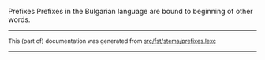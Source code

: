 Prefixes
Prefixes in the Bulgarian language are bound to beginning of other words.

* * *

<small>This (part of) documentation was generated from [src/fst/stems/prefixes.lexc](https://github.com/giellalt/lang-bul/blob/main/src/fst/stems/prefixes.lexc)</small>

---

